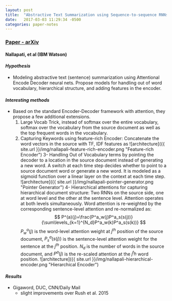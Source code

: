 ```yaml
---
layout: post
title:  "Abstractive Text Summarization using Sequence-to-sequence RNNs and Beyond"
date:   2017-03-03 11:29:34 -0500
categories: paper-notes
---
```

### [Paper - arXiv](https://arxiv.org/pdf/1602.06023.pdf)

#### Nallapati, et al (IBM Watson)

#### _Hypothesis_

- Modeling abstractive text (sentence) summarization using Attentional Encode Decoder neural nets. Propose models for handling out of word vocabulary, hierarchical structure, and adding features in the encoder.

#### _Interesting methods_
- Based on the standard Encoder-Decoder framework with attention, they propose a few additional extensions.
  1. Large Vocab Trick, instead of softmax over the entire vocabulary, softmax over the vocabulary from the source document as well as the top frequent words in the vocabulary.
  2. Capturing Keywords using feature-rich Encoder: Concatenate the word vectors in the source with TF, IDF features as
  ![architecture]({{ site.url }}/img/nallapali-feature-rich-encoder.png "Feature-rich Encoder")
  3- Handling Out of Vocabulary terms by pointing the decoder to a location in the source document instead of generating a new word. A switch at each time step decides whether to point to a source document word or generate a new word. It is modeled as a sigmoid function over a linear layer on the context at each time step.
  ![architecture]({{ site.url }}/img/nallapali-pointer-generator.png "Pointer Generator")
  4- Hierarchical attentions for capturing hierarchical document structure: Two RNNs on the source side, one at word level and the other at the sentence level. Attention operates at both levels simultaneously. Word attention is re-weighted by the corresponding sentence-level attention and re-normalized as:
  $$ P^(a)(j)=\frac{P^a_w(j)P^a_s(s(j))}{\sum\levels_{k=1}^{N_d}P^a_w(k)P^a_s(s(k))} $$
  $P^a_w(j)$ is the word-level attention weight at $j^{th}$ position of the source document, $P^a_s(s(j))$ is the sentence-level attention weight for the sentence at the $j^{th}$ position. $N_d$ is the number of words in the source document, and $P^a(j)$ is the re-scaled attention at the $j^th$ word position.
  ![architecture]({{ site.url }}/img/nallapali-hierarchical-encoder.png "Hierarchical Encoder")

#### _Results_
- Gigaword, DUC, CNN/Daily Mail
  + slight improvements over Rush et al. 2015
